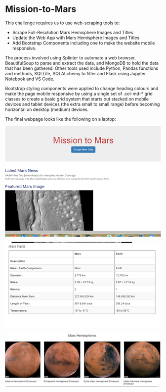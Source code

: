 # Mission-to-Mars

This challenge requires us to use web-scraping tools to:

* Scrape Full-Resolution Mars Hemisphere Images and Titles
* Update the Web App with Mars Hemisphere Images and Titles
* Add Bootstrap Components including one to make the website mobile responsive.

The process involved using Splinter to automate a web browser, BeautifulSoup to parse and extract the data, and MongoDB to hold the data that has been gathered. Other tools used include Python, Pandas functions and methods, SQLLite, SQLALchemy to filter and Flask using Jupyter Notebook and VS Code. 

Bootstrap styling components were applied to change heading colours and make the page mobile responsive by using a single set of .col-md-* grid classes to create a basic grid system that starts out stacked on mobile devices and tablet devices (the extra small to small range) before becoming horizontal on desktop (medium) devices.

The final webpage looks like the following on a laptop:

![image](https://github.com/amberwnaushahi/Mission-to-Mars/blob/main/resources%20and%20CSS%20stylesheet/webpage%20after%20bootstrap%201.png)

![image](https://github.com/amberwnaushahi/Mission-to-Mars/blob/main/resources%20and%20CSS%20stylesheet/webpage%20after%20bootstrap%202.png)

![image](https://github.com/amberwnaushahi/Mission-to-Mars/blob/main/resources%20and%20CSS%20stylesheet/webpage%20after%20bootstrap%203.png)

